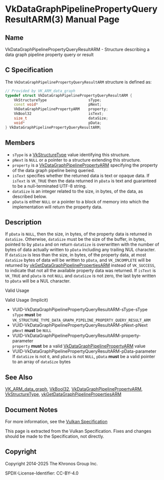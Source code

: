 # VkDataGraphPipelinePropertyQueryResultARM(3) Manual Page

## Name

VkDataGraphPipelinePropertyQueryResultARM - Structure describing a data graph pipeline property query or result



## [](#_c_specification)C Specification

The `VkDataGraphPipelinePropertyQueryResultARM` structure is defined as:

```c++
// Provided by VK_ARM_data_graph
typedef struct VkDataGraphPipelinePropertyQueryResultARM {
    VkStructureType                   sType;
    const void*                       pNext;
    VkDataGraphPipelinePropertyARM    property;
    VkBool32                          isText;
    size_t                            dataSize;
    void*                             pData;
} VkDataGraphPipelinePropertyQueryResultARM;
```

## [](#_members)Members

- `sType` is a [VkStructureType](https://registry.khronos.org/vulkan/specs/latest/man/html/VkStructureType.html) value identifying this structure.
- `pNext` is `NULL` or a pointer to a structure extending this structure.
- `property` is a [VkDataGraphPipelinePropertyARM](https://registry.khronos.org/vulkan/specs/latest/man/html/VkDataGraphPipelinePropertyARM.html) specifying the property of the data graph pipeline being queried.
- `isText` specifies whether the returned data is text or opaque data. If `isText` is `VK_TRUE` then the data returned in `pData` is text and guaranteed to be a null-terminated UTF-8 string.
- `dataSize` is an integer related to the size, in bytes, of the data, as described below.
- `pData` is either `NULL` or a pointer to a block of memory into which the implementation will return the property data.

## [](#_description)Description

If `pData` is `NULL`, then the size, in bytes, of the property data is returned in `dataSize`. Otherwise, `dataSize` must be the size of the buffer, in bytes, pointed to by `pData` and on return `dataSize` is overwritten with the number of bytes of data actually written to `pData` including any trailing NUL character. If `dataSize` is less than the size, in bytes, of the property data, at most `dataSize` bytes of data will be written to `pData`, and `VK_INCOMPLETE` will be returned by [vkGetDataGraphPipelinePropertiesARM](https://registry.khronos.org/vulkan/specs/latest/man/html/vkGetDataGraphPipelinePropertiesARM.html) instead of `VK_SUCCESS`, to indicate that not all the available property data was returned. If `isText` is `VK_TRUE` and `pData` is not `NULL` and `dataSize` is not zero, the last byte written to `pData` will be a NUL character.

Valid Usage

Valid Usage (Implicit)

- [](#VUID-VkDataGraphPipelinePropertyQueryResultARM-sType-sType)VUID-VkDataGraphPipelinePropertyQueryResultARM-sType-sType  
  `sType` **must** be `VK_STRUCTURE_TYPE_DATA_GRAPH_PIPELINE_PROPERTY_QUERY_RESULT_ARM`
- [](#VUID-VkDataGraphPipelinePropertyQueryResultARM-pNext-pNext)VUID-VkDataGraphPipelinePropertyQueryResultARM-pNext-pNext  
  `pNext` **must** be `NULL`
- [](#VUID-VkDataGraphPipelinePropertyQueryResultARM-property-parameter)VUID-VkDataGraphPipelinePropertyQueryResultARM-property-parameter  
  `property` **must** be a valid [VkDataGraphPipelinePropertyARM](https://registry.khronos.org/vulkan/specs/latest/man/html/VkDataGraphPipelinePropertyARM.html) value
- [](#VUID-VkDataGraphPipelinePropertyQueryResultARM-pData-parameter)VUID-VkDataGraphPipelinePropertyQueryResultARM-pData-parameter  
  If `dataSize` is not `0`, and `pData` is not `NULL`, `pData` **must** be a valid pointer to an array of `dataSize` bytes

## [](#_see_also)See Also

[VK\_ARM\_data\_graph](https://registry.khronos.org/vulkan/specs/latest/man/html/VK_ARM_data_graph.html), [VkBool32](https://registry.khronos.org/vulkan/specs/latest/man/html/VkBool32.html), [VkDataGraphPipelinePropertyARM](https://registry.khronos.org/vulkan/specs/latest/man/html/VkDataGraphPipelinePropertyARM.html), [VkStructureType](https://registry.khronos.org/vulkan/specs/latest/man/html/VkStructureType.html), [vkGetDataGraphPipelinePropertiesARM](https://registry.khronos.org/vulkan/specs/latest/man/html/vkGetDataGraphPipelinePropertiesARM.html)

## [](#_document_notes)Document Notes

For more information, see the [Vulkan Specification](https://registry.khronos.org/vulkan/specs/latest/html/vkspec.html#VkDataGraphPipelinePropertyQueryResultARM)

This page is extracted from the Vulkan Specification. Fixes and changes should be made to the Specification, not directly.

## [](#_copyright)Copyright

Copyright 2014-2025 The Khronos Group Inc.

SPDX-License-Identifier: CC-BY-4.0
